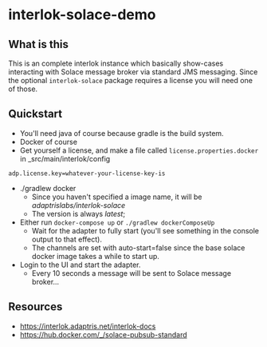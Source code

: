 # interlok-solace-demo

## What is this

This is an complete interlok instance which basically show-cases interacting with Solace message broker via standard JMS messaging. Since the optional `interlok-solace` package requires a license you will need one of those.

## Quickstart

* You'll need java of course because gradle is the build system.
* Docker of course
* Get yourself a license, and make a file called `license.properties.docker` in _src/main/interlok/config
```
adp.license.key=whatever-your-license-key-is
```
* ./gradlew docker
    * Since you haven't specified a image name, it will be _adaptrislabs/interlok-solace_
    * The version is always _latest_;
* Either run `docker-compose up` or `./gradlew dockerComposeUp`
    * Wait for the adapter to fully start (you'll see something in the console output to that effect).
    * The channels are set with auto-start=false since the base solace docker image takes a while to start up.
* Login to the UI and start the adapter.
    * Every 10 seconds a message will be sent to Solace message broker...

## Resources

* https://interlok.adaptris.net/interlok-docs
* https://hub.docker.com/_/solace-pubsub-standard
